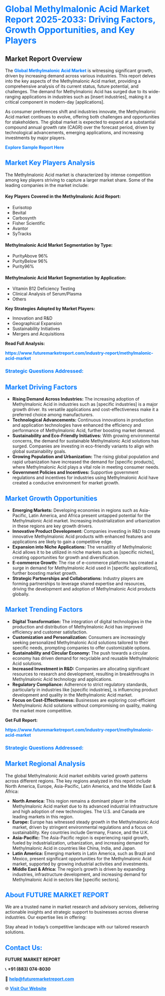 <h1 style="color: #007BFF;">Global Methylmalonic Acid Market Report 2025-2033: Driving Factors, Growth Opportunities, and Key Players</h1>

<section id="overview">
<h2>Market Report Overview</h2>
<p>The <a href="https://www.futuremarketreport.com/industry-report/methylmalonic-acid-market" style="color: #007BFF; text-decoration: none;"><strong>Global Methylmalonic Acid Market</strong></a> is witnessing significant growth, driven by increasing demand across various industries. This report delves into the key aspects of the Methylmalonic Acid market, providing a comprehensive analysis of its current status, future potential, and challenges. The demand for Methylmalonic Acid has surged due to its wide-ranging applications in industries such as [insert industries], making it a critical component in modern-day [applications].</p>
<p>As consumer preferences shift and industries innovate, the Methylmalonic Acid market continues to evolve, offering both challenges and opportunities for stakeholders. The global market is expected to expand at a substantial compound annual growth rate (CAGR) over the forecast period, driven by technological advancements, emerging applications, and increasing investments by major players.</p>
</section>

<section id="overview">
<p><a href="https://www.futuremarketreport.com/request-sample/reportId=28968" style="color: #007BFF; text-decoration: none;"><strong>Explore Sample Report Here</strong></a></p>
</section>

<section id="key-players">
<h2 style="color: #007BFF;">Market Key Players Analysis</h2>
<p>The Methylmalonic Acid market is characterized by intense competition among key players striving to capture a larger market share. Some of the leading companies in the market include:</p>
<h4>Key Players Covered in the Methylmalonic Acid Report:</h4>
<ul><li>Eurisotop</li><li>Bevital</li><li>Carbosynth</li><li>Fisher Scientific</li><li>Avantor</li><li>SyTracks</li></ul>
<h4>Methylmalonic Acid Market Segmentation by Type:</h4>
<ul><li>PurityAbove 96%</li><li>PurityBelow 96%</li><li>Purity96%</li></ul>

<h4>Methylmalonic Acid Market Segmentation by Application:</h4>
<ul><li>Vitamin B12 Deficiency Testing</li><li>Clinical Analysis of Serum/Plasma</li><li>Others</li></ul>
<p><strong>Key Strategies Adopted by Market Players:</strong></p>
<ul>
<li>Innovation and R&D</li>
<li>Geographical Expansion</li>
<li>Sustainability Initiatives</li>
<li>Mergers and Acquisitions</li>
</ul>
</section>

<section>
<p><strong>Read Full Analysis: </strong></p><a href="https://www.futuremarketreport.com/industry-report/methylmalonic-acid-market" style="color: #007BFF; text-decoration: none;"><strong>https://www.futuremarketreport.com/industry-report/methylmalonic-acid-market</strong></a>
<h3 style="color: #007BFF;">Strategic Questions Addressed:</h3>
</section>

<section id="driving-factors">
<h2 style="color: #007BFF;">Market Driving Factors</h2>
<ul>
<li><strong>Rising Demand Across Industries:</strong> The increasing adoption of Methylmalonic Acid in industries such as [specific industries] is a major growth driver. Its versatile applications and cost-effectiveness make it a preferred choice among manufacturers.</li>
<li><strong>Technological Advancements:</strong> Continuous innovations in production and application technologies have enhanced the efficiency and performance of Methylmalonic Acid, further boosting market demand.</li>
<li><strong>Sustainability and Eco-Friendly Initiatives:</strong> With growing environmental concerns, the demand for sustainable Methylmalonic Acid solutions has surged. Companies are investing in eco-friendly variants to align with global sustainability goals.</li>
<li><strong>Growing Population and Urbanization:</strong> The rising global population and rapid urbanization have increased the demand for [specific products], where Methylmalonic Acid plays a vital role in meeting consumer needs.</li>
<li><strong>Government Policies and Incentives:</strong> Supportive government regulations and incentives for industries using Methylmalonic Acid have created a conducive environment for market growth.</li>
</ul>
</section>

<section id="growth-opportunities">
<h2 style="color: #007BFF;">Market Growth Opportunities</h2>
<ul>
<li><strong>Emerging Markets:</strong> Developing economies in regions such as Asia-Pacific, Latin America, and Africa present untapped potential for the Methylmalonic Acid market. Increasing industrialization and urbanization in these regions are key growth drivers.</li>
<li><strong>Innovative Product Development:</strong> Companies investing in R&D to create innovative Methylmalonic Acid products with enhanced features and applications are likely to gain a competitive edge.</li>
<li><strong>Expansion into Niche Applications:</strong> The versatility of Methylmalonic Acid allows it to be utilized in niche markets such as [specific niches], creating opportunities for growth and diversification.</li>
<li><strong>E-commerce Growth:</strong> The rise of e-commerce platforms has created a surge in demand for Methylmalonic Acid used in [specific applications], further boosting market growth.</li>
<li><strong>Strategic Partnerships and Collaborations:</strong> Industry players are forming partnerships to leverage shared expertise and resources, driving the development and adoption of Methylmalonic Acid products globally.</li>
</ul>
</section>

<section id="trending-factors">
<h2 style="color: #007BFF;">Market Trending Factors</h2>
<ul>
<li><strong>Digital Transformation:</strong> The integration of digital technologies in the production and distribution of Methylmalonic Acid has improved efficiency and customer satisfaction.</li>
<li><strong>Customization and Personalization:</strong> Consumers are increasingly seeking personalized Methylmalonic Acid solutions tailored to their specific needs, prompting companies to offer customizable options.</li>
<li><strong>Sustainability and Circular Economy:</strong> The push towards a circular economy has driven demand for recyclable and reusable Methylmalonic Acid solutions.</li>
<li><strong>Increased Investment in R&D:</strong> Companies are allocating significant resources to research and development, resulting in breakthroughs in Methylmalonic Acid technology and applications.</li>
<li><strong>Regulatory Compliance:</strong> Adherence to strict regulatory standards, particularly in industries like [specific industries], is influencing product development and quality in the Methylmalonic Acid market.</li>
<li><strong>Focus on Cost-Effectiveness:</strong> Businesses are exploring cost-efficient Methylmalonic Acid solutions without compromising on quality, making the market more competitive.</li>
</ul>
</section>

<section>
<p><strong>Get Full Report: </strong></p><a href="https://www.futuremarketreport.com/industry-report/methylmalonic-acid-market" style="color: #007BFF; text-decoration: none;"><strong>https://www.futuremarketreport.com/industry-report/methylmalonic-acid-market</strong></a>
<h3 style="color: #007BFF;">Strategic Questions Addressed:</h3>
</section>


<section id="regional-analysis">
<h2 style="color: #007BFF;">Market Regional Analysis</h2>
<p>The global Methylmalonic Acid market exhibits varied growth patterns across different regions. The key regions analyzed in this report include North America, Europe, Asia-Pacific, Latin America, and the Middle East & Africa:</p>
<ul>
<li><strong>North America:</strong> This region remains a dominant player in the Methylmalonic Acid market due to its advanced industrial infrastructure and high adoption of new technologies. The U.S. and Canada are leading markets in this region.</li>
<li><strong>Europe:</strong> Europe has witnessed steady growth in the Methylmalonic Acid market, driven by stringent environmental regulations and a focus on sustainability. Key countries include Germany, France, and the U.K.</li>
<li><strong>Asia-Pacific:</strong> The Asia-Pacific region is experiencing rapid growth, fueled by industrialization, urbanization, and increasing demand for Methylmalonic Acid in countries like China, India, and Japan.</li>
<li><strong>Latin America:</strong> Emerging markets in Latin America, such as Brazil and Mexico, present significant opportunities for the Methylmalonic Acid market, supported by growing industrial activities and investments.</li>
<li><strong>Middle East & Africa:</strong> The region’s growth is driven by expanding industries, infrastructure development, and increasing demand for Methylmalonic Acid in sectors like [specific sectors].</li>
</ul>
</section>

<footer>
<h2 style="color: #007BFF;">About FUTURE MARKET REPORT</h2>
<p>We are a trusted name in market research and advisory services, delivering actionable insights and strategic support to businesses across diverse industries. Our expertise lies in offering:</p>

<p>Stay ahead in today’s competitive landscape with our tailored research solutions.</p>

<h2 style="color: #007BFF;">Contact Us:</h2>
<p><strong>FUTURE MARKET REPORT</strong></p>
<p>📞 <strong>+91 (883) 074-8030</strong></p>
<p>📧 <strong><a href="mailto:help@futuremarketreport.com" style="color: #007BFF;">help@futuremarketreport.com</a></strong></p>
<p>🌐 <strong><a href="https://www.futuremarketreport.com/" style="color: #007BFF;">Visit Our Website</a></strong></p>
</footer>
